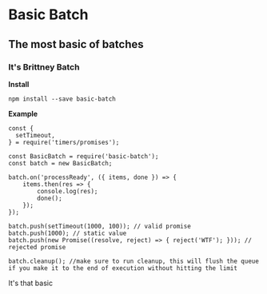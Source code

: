 # Basic Batch
## The most basic of batches
### It's Brittney Batch

**Install**

```
npm install --save basic-batch
```

**Example**

```
const {
  setTimeout,
} = require('timers/promises');

const BasicBatch = require('basic-batch');
const batch = new BasicBatch;

batch.on('processReady', ({ items, done }) => {
	items.then(res => {
		console.log(res);
		done();
	});
});

batch.push(setTimeout(1000, 100)); // valid promise
batch.push(1000); // static value
batch.push(new Promise((resolve, reject) => { reject('WTF'); })); // rejected promise

batch.cleanup(); //make sure to run cleanup, this will flush the queue if you make it to the end of execution without hitting the limit
```

It's that basic
